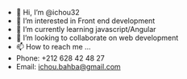 - 👋 Hi, I’m @ichou32
- 👀 I’m interested in Front end development 
- 🌱 I’m currently learning javascript/Angular
- 💞️ I’m looking to collaborate on web development 
- 📫 How to reach me ...
-   Phone: +212 628 42 48 27
-   Email: ichou.bahba@gmail.com

<!---
ichou32/ichou32 is a ✨ special ✨ repository because its `README.md` (this file) appears on your GitHub profile.
You can click the Preview link to take a look at your changes.
--->
